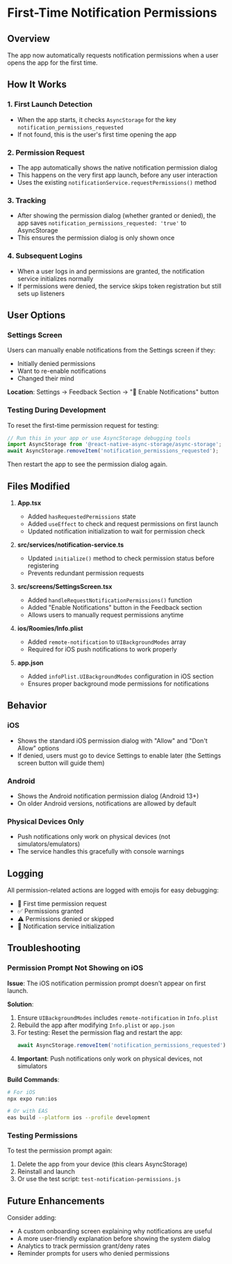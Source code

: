 # First-Time Notification Permissions

## Overview
The app now automatically requests notification permissions when a user opens the app for the first time.

## How It Works

### 1. First Launch Detection
- When the app starts, it checks `AsyncStorage` for the key `notification_permissions_requested`
- If not found, this is the user's first time opening the app

### 2. Permission Request
- The app automatically shows the native notification permission dialog
- This happens on the very first app launch, before any user interaction
- Uses the existing `notificationService.requestPermissions()` method

### 3. Tracking
- After showing the permission dialog (whether granted or denied), the app saves `notification_permissions_requested: 'true'` to AsyncStorage
- This ensures the permission dialog is only shown once

### 4. Subsequent Logins
- When a user logs in and permissions are granted, the notification service initializes normally
- If permissions were denied, the service skips token registration but still sets up listeners

## User Options

### Settings Screen
Users can manually enable notifications from the Settings screen if they:
- Initially denied permissions
- Want to re-enable notifications
- Changed their mind

**Location**: Settings → Feedback Section → "🔔 Enable Notifications" button

### Testing During Development
To reset the first-time permission request for testing:

```javascript
// Run this in your app or use AsyncStorage debugging tools
import AsyncStorage from '@react-native-async-storage/async-storage';
await AsyncStorage.removeItem('notification_permissions_requested');
```

Then restart the app to see the permission dialog again.

## Files Modified

1. **App.tsx**
   - Added `hasRequestedPermissions` state
   - Added `useEffect` to check and request permissions on first launch
   - Updated notification initialization to wait for permission check

2. **src/services/notification-service.ts**
   - Updated `initialize()` method to check permission status before registering
   - Prevents redundant permission requests

3. **src/screens/SettingsScreen.tsx**
   - Added `handleRequestNotificationPermissions()` function
   - Added "Enable Notifications" button in the Feedback section
   - Allows users to manually request permissions anytime

4. **ios/Roomies/Info.plist**
   - Added `remote-notification` to `UIBackgroundModes` array
   - Required for iOS push notifications to work properly

5. **app.json**
   - Added `infoPlist.UIBackgroundModes` configuration in iOS section
   - Ensures proper background mode permissions for notifications

## Behavior

### iOS
- Shows the standard iOS permission dialog with "Allow" and "Don't Allow" options
- If denied, users must go to device Settings to enable later (the Settings screen button will guide them)

### Android
- Shows the Android notification permission dialog (Android 13+)
- On older Android versions, notifications are allowed by default

### Physical Devices Only
- Push notifications only work on physical devices (not simulators/emulators)
- The service handles this gracefully with console warnings

## Logging
All permission-related actions are logged with emojis for easy debugging:
- 🔔 First time permission request
- ✅ Permissions granted
- ⚠️ Permissions denied or skipped
- 🚀 Notification service initialization

## Troubleshooting

### Permission Prompt Not Showing on iOS

**Issue**: The iOS notification permission prompt doesn't appear on first launch.

**Solution**:
1. Ensure `UIBackgroundModes` includes `remote-notification` in `Info.plist`
2. Rebuild the app after modifying `Info.plist` or `app.json`
3. For testing: Reset the permission flag and restart the app:
   ```javascript
   await AsyncStorage.removeItem('notification_permissions_requested');
   ```
4. **Important**: Push notifications only work on physical devices, not simulators

**Build Commands**:
```bash
# For iOS
npx expo run:ios

# Or with EAS
eas build --platform ios --profile development
```

### Testing Permissions

To test the permission prompt again:
1. Delete the app from your device (this clears AsyncStorage)
2. Reinstall and launch
3. Or use the test script: `test-notification-permissions.js`

## Future Enhancements
Consider adding:
- A custom onboarding screen explaining why notifications are useful
- A more user-friendly explanation before showing the system dialog
- Analytics to track permission grant/deny rates
- Reminder prompts for users who denied permissions

